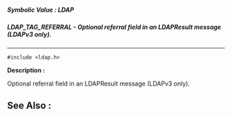 ##### Symbolic Value : LDAP
##### LDAP_TAG_REFERRAL - Optional referral field in an LDAPResult message (LDAPv3 only).
---
```
#include <ldap.h>
```
**Description :**

Optional referral field in an LDAPResult message (LDAPv3 only).

**See Also :**
---
